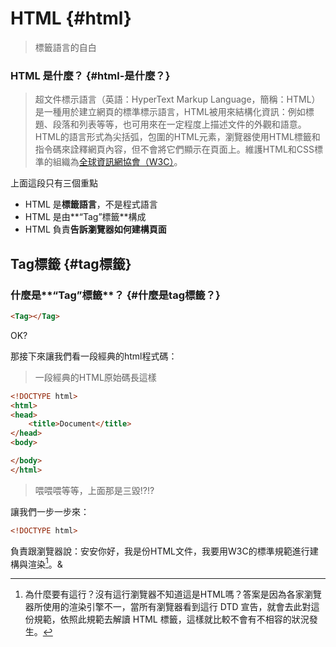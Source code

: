 # HTML {#html}

> 標籤語言的自白

### HTML 是什麼？ {#html-是什麼？}

> 超文件標示語言（英語：HyperText Markup Language，簡稱：HTML）是一種用於建立網頁的標準標示語言，HTML被用來結構化資訊：例如標題、段落和列表等等，也可用來在一定程度上描述文件的外觀和語意。HTML的語言形式為尖括弧，包圍的HTML元素，瀏覽器使用HTML標籤和指令碼來詮釋網頁內容，但不會將它們顯示在頁面上。維護HTML和CSS標準的組織為[全球資訊網協會（W3C）](https://www.w3schools.com/)。

上面這段只有三個重點

* HTML 是**標籤語言**，不是程式語言
* HTML 是由**“Tag”標籤**構成
* HTML 負責**告訴瀏覽器如何建構頁面**

## Tag標籤 {#tag標籤}

### 什麼是**“Tag”標籤**？ {#什麼是tag標籤？}

```html
<Tag></Tag>
```

OK?

那接下來讓我們看一段經典的html程式碼：

> 一段經典的HTML原始碼長這樣

```html
<!DOCTYPE html>
<html>
<head>
    <title>Document</title>
</head>
<body>

</body>
</html>
```

> 喂喂喂等等，上面那是三毀!?!?

讓我們一步一步來：

```html
<!DOCTYPE html>
```

負責跟瀏覽器說：安安你好，我是份HTML文件，我要用W3C的標準規範進行建構與渲染[^1]。&



[^1]: 為什麼要有這行？沒有這行瀏覽器不知道這是HTML嗎？答案是因為各家瀏覽器所使用的渲染引擎不一，當所有瀏覽器看到這行 DTD 宣告，就會去此對這份規範，依照此規範去解讀 HTML 標籤，這樣就比較不會有不相容的狀況發生。

